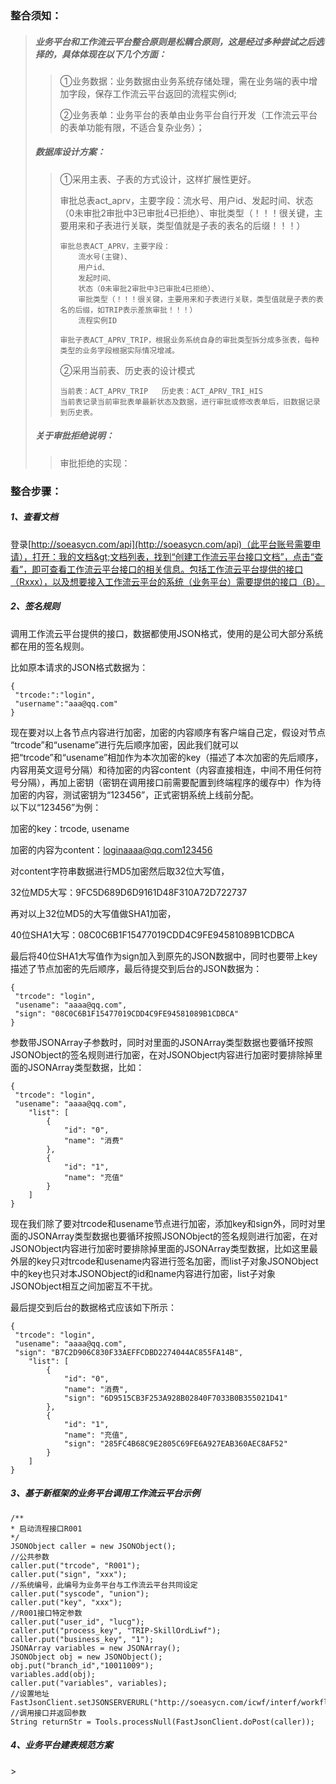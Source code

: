 ### 整合须知：

> ##### 业务平台和工作流云平台整合原则是松耦合原则，这是经过多种尝试之后选择的，具体体现在以下几个方面：
>
> > ①业务数据：业务数据由业务系统存储处理，需在业务端的表中增加字段，保存工作流云平台返回的流程实例id;
> >
> > ②业务表单：业务平台的表单由业务平台自行开发（工作流云平台的表单功能有限，不适合复杂业务）；
>
> ##### 数据库设计方案：
>
> > ①采用主表、子表的方式设计，这样扩展性更好。
> >
> > 审批总表act\_aprv，主要字段：流水号、用户id、发起时间、状态（0未审批2审批中3已审批4已拒绝）、审批类型（！！！很关键，主要用来和子表进行关联，类型值就是子表的表名的后缀！！！）
> >
> > ```
> > 审批总表ACT_APRV，主要字段：
> >     流水号(主键)、
> >     用户id、
> >     发起时间、
> >     状态（0未审批2审批中3已审批4已拒绝）、
> >     审批类型（！！！很关键，主要用来和子表进行关联，类型值就是子表的表名的后缀，如TRIP表示差旅审批！！！）
> >     流程实例ID
> >
> > 审批子表ACT_APRV_TRIP，根据业务系统自身的审批类型拆分成多张表，每种类型的业务字段根据实际情况增减。
> > ```
> >
> > ②采用当前表、历史表的设计模式
> >
> > ```
> > 当前表：ACT_APRV_TRIP   历史表：ACT_APRV_TRI_HIS
> > 当前表记录当前审批表单最新状态及数据，进行审批或修改表单后，旧数据记录到历史表。
> > ```
>
> ##### 关于审批拒绝说明：
>
> > 审批拒绝的实现：

### 整合步骤：

##### 1、查看文档

登录[http://soeasycn.com/api](http://soeasycn.com/api)（此平台账号需要申请），打开：我的文档&gt;文档列表，找到“创建工作流云平台接口文档”，点击“查看”，即可查看工作流云平台接口的相关信息。包括工作流云平台提供的接口（Rxxx），以及想要接入工作流云平台的系统（业务平台）需要提供的接口（B）。

##### 2、签名规则

调用工作流云平台提供的接口，数据都使用JSON格式，使用的是公司大部分系统都在用的签名规则。

比如原本请求的JSON格式数据为：

```
{
 "trcode:":"login",
 "username":"aaa@qq.com"
}
```

现在要对以上各节点内容进行加密，加密的内容顺序有客户端自己定，假设对节点  
“trcode”和“usename”进行先后顺序加密，因此我们就可以把“trcode”和“usename”相加作为本次加密的key（描述了本次加密的先后顺序，内容用英文逗号分隔）和待加密的内容content（内容直接相连，中间不用任何符号分隔），再加上密钥（密钥在调用接口前需要配置到终端程序的缓存中）作为待加密的内容，测试密钥为“123456”，正式密钥系统上线前分配。  
以下以“123456”为例：

加密的key：trcode, usename

加密的内容为content：loginaaaa@qq.com123456

对content字符串数据进行MD5加密然后取32位大写值，

32位MD5大写：9FC5D689D6D9161D48F310A72D722737

再对以上32位MD5的大写值做SHA1加密，

40位SHA1大写：08C0C6B1F15477019CDD4C9FE94581089B1CDBCA

最后将40位SHA1大写值作为sign加入到原先的JSON数据中，同时也要带上key描述了节点加密的先后顺序，最后待提交到后台的JSON数据为：

```
{
 "trcode": "login", 
 "usename": "aaaa@qq.com", 
 "sign": "08C0C6B1F15477019CDD4C9FE94581089B1CDBCA"
}
```

参数带JSONArray子参数时，同时对里面的JSONArray类型数据也要循环按照JSONObject的签名规则进行加密，在对JSONObject内容进行加密时要排除掉里面的JSONArray类型数据，比如：

```
{
 "trcode": "login", 
 "usename": "aaaa@qq.com",
    "list": [
        {
            "id": "0", 
            "name": "消费"
        }, 
        {
            "id": "1", 
            "name": "充值"
        }
    ]
}
```

现在我们除了要对trcode和usename节点进行加密，添加key和sign外，同时对里面的JSONArray类型数据也要循环按照JSONObject的签名规则进行加密，在对JSONObject内容进行加密时要排除掉里面的JSONArray类型数据，比如这里最外层的key只对trcode和usename内容进行签名加密，而list子对象JSONObject中的key也只对本JSONObject的id和name内容进行加密，list子对象JSONObject相互之间加密互不干扰。

最后提交到后台的数据格式应该如下所示：

```
{
 "trcode": "login", 
 "usename": "aaaa@qq.com", 
 "sign": "B7C2D906C830F33AEFFCDBD2274044AC855FA14B",
    "list": [
        {
            "id": "0", 
            "name": "消费", 
            "sign": "6D9515CB3F253A928B02840F7033B0B355021D41"
        }, 
        {
            "id": "1", 
            "name": "充值", 
            "sign": "285FC4B68C9E2805C69FE6A927EAB360AEC8AF52"
        }
    ]
}
```

##### 3、基于新框架的业务平台调用工作流云平台示例

```
/** 
* 启动流程接口R001
*/
JSONObject caller = new JSONObject();
//公共参数
caller.put("trcode", "R001");
caller.put("sign", "xxx");
//系统编号，此编号为业务平台与工作流云平台共同设定
caller.put("syscode", "union");
caller.put("key", "xxx");
//R001接口特定参数
caller.put("user_id", "lucg");
caller.put("process_key", "TRIP-SkillOrdLiwf");
caller.put("business_key", "1");
JSONArray variables = new JSONArray();
JSONObject obj = new JSONObject();
obj.put("branch_id","10011009");
variables.add(obj);
caller.put("variables", variables);
//设置地址
FastJsonClient.setJSONSERVERURL("http://soeasycn.com/icwf/interf/workflow/R/R001");
//调用接口并返回参数
String returnStr = Tools.processNull(FastJsonClient.doPost(caller));
```

##### 4、业务平台建表规范方案

&gt;

